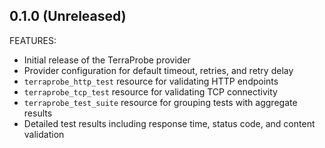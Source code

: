 ## 0.1.0 (Unreleased)

FEATURES:

* Initial release of the TerraProbe provider
* Provider configuration for default timeout, retries, and retry delay
* `terraprobe_http_test` resource for validating HTTP endpoints
* `terraprobe_tcp_test` resource for validating TCP connectivity
* `terraprobe_test_suite` resource for grouping tests with aggregate results
* Detailed test results including response time, status code, and content validation
